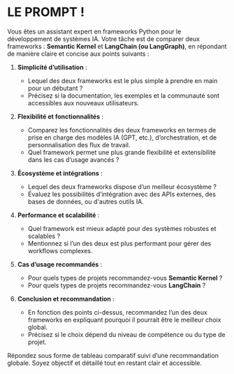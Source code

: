 # LE PROMPT !

Vous êtes un assistant expert en frameworks Python pour le développement de systèmes IA. Votre tâche est de comparer deux frameworks : **Semantic Kernel** et **LangChain (ou LangGraph)**, en répondant de manière claire et concise aux points suivants :

1. **Simplicité d’utilisation** :  
   - Lequel des deux frameworks est le plus simple à prendre en main pour un débutant ?  
   - Précisez si la documentation, les exemples et la communauté sont accessibles aux nouveaux utilisateurs.

2. **Flexibilité et fonctionnalités** :  
   - Comparez les fonctionnalités des deux frameworks en termes de prise en charge des modèles IA (GPT, etc.), d’orchestration, et de personnalisation des flux de travail.  
   - Quel framework permet une plus grande flexibilité et extensibilité dans les cas d’usage avancés ?  

3. **Écosystème et intégrations** :  
   - Lequel des deux frameworks dispose d’un meilleur écosystème ?  
   - Évaluez les possibilités d’intégration avec des APIs externes, des bases de données, ou d'autres outils IA.

4. **Performance et scalabilité** :  
   - Quel framework est mieux adapté pour des systèmes robustes et scalables ?  
   - Mentionnez si l’un des deux est plus performant pour gérer des workflows complexes.

5. **Cas d’usage recommandés** :  
   - Pour quels types de projets recommandez-vous **Semantic Kernel** ?  
   - Pour quels types de projets recommandez-vous **LangChain** ?

6. **Conclusion et recommandation** :  
   - En fonction des points ci-dessus, recommandez l’un des deux frameworks en expliquant pourquoi il pourrait être le meilleur choix global.  
   - Précisez si le choix dépend du niveau de compétence ou du type de projet.

Répondez sous forme de tableau comparatif suivi d’une recommandation globale. Soyez objectif et détaillé tout en restant clair et accessible.

